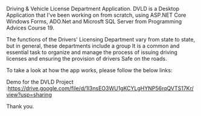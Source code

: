 Driving & Vehicle License Department Application. DVLD is a Desktop Application that I've been working on from scratch, using ASP.NET Core Windows Forms, ADO.Net and Microsft SQL Server from Programming Advices Course 19.

The functions of the Drivers' Licensing Department vary from state to state, but in general, these departments include a group It is a common and essential task to organize and manage the process of issuing driving licenses and ensuring the provision of drivers Safe on the roads.

To take a look at how the app works, please follow the below links:

Demo for the DVLD Project :https://drive.google.com/file/d/1l3nsEO3WU1gKCYLgHYNP56rqQVTS17Kr/view?usp=sharing

Thank you.

